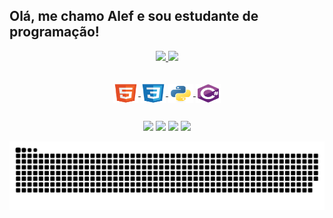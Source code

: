 ## Olá, me chamo Alef e sou estudante de programação!

<div align="center">
  <a href="https://github.com/AlefVaz">
  <img height="180em" src="https://github-readme-stats.vercel.app/api?username=AlefVaz&show_icons=true&theme=tokyonight&include_all_commits=true&count_private=true&card_width=200"/>
  <img height="130em" src="https://github-readme-stats.vercel.app/api/top-langs/?username=AlefVaz&layout=compact&langs_count=7&theme=tokyonight&card_width=200px"/>
</div>
<div style="display: inline_block"><br>

  </div>
  
<div align="center">
<div style="display: inline_block"><br>
  <img align="center" alt="Alef-HTML" height="30" width="40" src="https://raw.githubusercontent.com/devicons/devicon/master/icons/html5/html5-original.svg">
  <img align="center" alt="Alef-CSS" height="30" width="40" src="https://raw.githubusercontent.com/devicons/devicon/master/icons/css3/css3-original.svg">
  <img align="center" alt="Alef-Python" height="30" width="40" src="https://raw.githubusercontent.com/devicons/devicon/master/icons/python/python-original.svg">
  <img align="center" alt="Alef-Csharp" height="30" width="40" src="https://raw.githubusercontent.com/devicons/devicon/master/icons/csharp/csharp-original.svg">
  
</div>
  </div>
  
  ##
 <div align="center">
<div> 
  
  <a href="https://instagram.com/alef.jpg" target="_blank"><img src="https://img.shields.io/badge/-Instagram-%23E4405F?style=for-the-badge&logo=instagram&logoColor=white" target="_blank"></a>
 	<a href="https://www.twitch.tv/ragdovsky" target="_blank"><img src="https://img.shields.io/badge/Twitch-9146FF?style=for-the-badge&logo=twitch&logoColor=white" target="_blank"></a> 
  <a href = "mailto:alef.l.vaz@gmail.com"><img src="https://img.shields.io/badge/-Gmail-%23333?style=for-the-badge&logo=gmail&logoColor=white" target="_blank"></a>
  <a href="https://www.linkedin.com/in/alef-vaz" target="_blank"><img src="https://img.shields.io/badge/-LinkedIn-%230077B5?style=for-the-badge&logo=linkedin&logoColor=white" target="_blank"></a> 
 
  ![Snake animation](https://github.com/AlefVaz/AlefVaz/blob/output/github-contribution-grid-snake.svg)
 </div>
</div>

